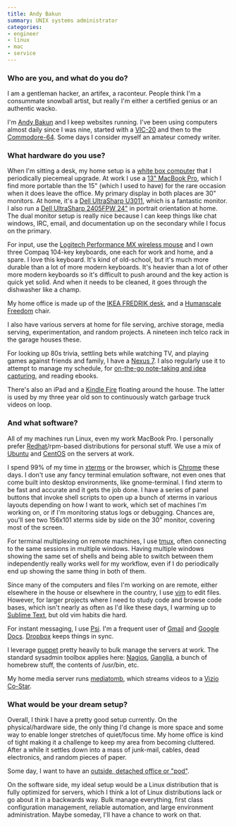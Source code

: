 ```yaml
---
title: Andy Bakun
summary: UNIX systems administrator
categories:
- engineer
- linux
- mac
- service
---
```


### Who are you, and what do you do?

I am a gentleman hacker, an artifex, a raconteur. People think I'm a consummate snowball artist, but really I'm either a certified genius or an authentic wacko.

I'm [Andy Bakun](https://twitter.com/thwartedefforts "Andy's Twitter account.") and I keep websites running. I've been using computers almost daily since I was nine, started with a [VIC-20][] and then to the [Commodore-64][]. Some days I consider myself an amateur comedy writer.

### What hardware do you use?

When I'm sitting a desk, my home setup is a [white box computer](http://en.wikipedia.org/wiki/White_box_(computer_hardware) "The Wikipedia entry for white box computer hardware.") that I periodically piecemeal upgrade. At work I use a [13" MacBook Pro][macbook-pro], which I find more portable than the 15" (which I used to have) for the rare occasion when it does leave the office. My primary display in both places are 30" monitors. At home, it's a [Dell UltraSharp U3011][ultrasharp-u3011], which is a fantastic monitor. I also run a [Dell UltraSharp 2405FPW 24"][u2405fpw] in portrait orientation at home. The dual monitor setup is really nice because I can keep things like chat windows, IRC, email, and documentation up on the secondary while I focus on the primary.

For input, use the [Logitech Performance MX wireless mouse][performance-mouse-mx] and I own three Compaq 104-key keyboards, one each for work and home, and a spare. I love this keyboard. It's kind of old-school, but it's much more durable than a lot of more modern keyboards. It's heavier than a lot of other more modern keyboards so it's difficult to push around and the key action is quick yet solid. And when it needs to be cleaned, it goes through the dishwasher like a champ.

My home office is made up of the [IKEA FREDRIK desk][fredrik], and a [Humanscale Freedom][freedom.2] chair.

I also have various servers at home for file serving, archive storage, media serving, experimentation, and random projects. A nineteen inch telco rack in the garage houses these.

For looking up 80s trivia, settling bets while watching TV, and playing games against friends and family, I have a [Nexus 7][nexus-7]. I also regularly use it to attempt to manage my schedule, for [on-the-go note-taking and idea capturing][evernote], and reading ebooks.

There's also an iPad and a [Kindle Fire][kindle-fire] floating around the house. The latter is used by my three year old son to continuously watch garbage truck videos on loop.

### And what software?

All of my machines run Linux, even my work MacBook Pro. I personally prefer [Redhat][red-hat-enterprise-desktop]/rpm-based distributions for personal stuff. We use a mix of [Ubuntu][] and [CentOS][] on the servers at work.

I spend 99% of my time in [xterms][xterm] or the browser, which is [Chrome][] these days. I don't use any fancy terminal emulation software, not even ones that come built into desktop environments, like gnome-terminal. I find xterm to be fast and accurate and it gets the job done. I have a series of panel buttons that invoke shell scripts to open up a bunch of xterms in various layouts depending on how I want to work, which set of machines I'm working on, or if I'm monitoring status logs or debugging. Chances are, you'll see two 156x101 xterms side by side on the 30" monitor, covering most of the screen.

For terminal multiplexing on remote machines, I use [tmux][], often connecting to the same sessions in multiple windows. Having multiple windows showing the same set of shells and being able to switch between them independently really works well for my workflow, even if I do periodically end up showing the same thing in both of them.

Since many of the computers and files I'm working on are remote, either elsewhere in the house or elsewhere in the country, I use [vim][] to edit files. However, for larger projects where I need to study code and browse code bases, which isn't nearly as often as I'd like these days, I warming up to [Sublime Text][sublime-text], but old vim habits die hard.

For instant messaging, I use [Psi][]. I'm a frequent user of [Gmail][] and [Google Docs][google-docs]. [Dropbox][] keeps things in sync.

I leverage [puppet][] pretty heavily to bulk manage the servers at work. The standard sysadmin toolbox applies here: [Nagios][], [Ganglia][], a bunch of homebrew stuff, the contents of /usr/bin, etc.

My home media server runs [mediatomb][], which streams videos to a [Vizio Co-Star][co-star].

### What would be your dream setup?

Overall, I think I have a pretty good setup currently. On the physical/hardware side, the only thing I'd change is more space and some way to enable longer stretches of quiet/focus time. My home office is kind of tight making it a challenge to keep my area from becoming cluttered. After a while it settles down into a mass of junk-mail, cables, dead electronics, and random pieces of paper.

Some day, I want to have an [outside, detached office or "pod"](http://weburbanist.com/2012/04/30/outside-offices-14-detached-work-pods-eggs-modules-more/ "An article on external work pods.").

On the software side, my ideal setup would be a Linux distribution that is fully optimized for servers, which I think a lot of Linux distributions lack or go about it in a backwards way. Bulk manage everything, first class configuration management, reliable automation, and large environment administration. Maybe someday, I'll have a chance to work on that.

[co-star]: https://www.vizio.com/co-star "A steaming and app device for TVs."
[commodore-64]: https://en.wikipedia.org/wiki/Commodore_64 "An 8-bit computer."
[fredrik]: https://www.amazon.com/IKEA-Ikea-Fredrik-Desk-White/dp/B00D8BBJXU "A desk."
[freedom.2]: https://www.humanscale.com/products/product_detail.cfm?group=FreedomTaskChairWithHeadrest "A chair."
[kindle-fire]: https://www.amazon.com/Kindle-Fire-Amazon-Tablet/dp/B0051VVOB2 "An Android-based tablet."
[macbook-pro]: https://www.apple.com/macbook-pro/ "A laptop."
[nexus-7]: http://www.google.com/nexus/#/7 "An Android tablet."
[performance-mouse-mx]: https://www.logitech.com/en-us/product/performance-mouse-mx "A wireless laser mouse."
[u2405fpw]: https://www.pcworld.com/article/120996/article.html "A 24 inch LCD monitor."
[ultrasharp-u3011]: https://www.amazon.com/Dell-UltraSharp-30-Inch-PremierColor-Monitor/dp/B00C2RPW8O "A 30 inch LCD screen."
[vic-20]: https://en.wikipedia.org/wiki/Commodore_VIC-20 "An 8-bit computer."
[centos]: https://www.centos.org/ "A Linux distribution."
[chrome]: https://www.google.com/intl/en/chrome/browser/ "A WebKit-based browser, where each tab runs in its own thread."
[dropbox]: https://www.dropbox.com/ "Online syncing and storage."
[evernote]: https://evernote.com/ "Online software for capturing notes."
[ganglia]: http://ganglia.info/ "Software for monitoring hardware/software infrastructure."
[gmail]: https://mail.google.com/mail/ "Web-based email."
[google-docs]: https://en.wikipedia.org/wiki/Google_Docs "A web-based office suite."
[mediatomb]: http://mediatomb.cc/ "Media streaming software."
[nagios]: https://www.nagios.org/ "Software for monitoring hardware/software infrastructure."
[psi]: http://psi-im.org/ "An XMPP (Jabber) client."
[puppet]: https://projects.puppetlabs.com/projects/puppet "A tool for automating tasks on *nix systems."
[red-hat-enterprise-desktop]: https://www.redhat.com/en/technologies/linux-platforms/enterprise-linux "A Linux distribution."
[sublime-text]: http://www.sublimetext.com/ "A coder's text editor."
[tmux]: http://sourceforge.net/projects/tmux/ "A terminal multiplexer, similar to screen."
[ubuntu]: https://www.ubuntu.com/ "A Unix distribution."
[vim]: http://www.vim.org/ "A command-line text editor."
[xterm]: https://en.wikipedia.org/wiki/Xterm "Terminal software for the X Window System."
